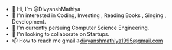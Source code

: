 - 👋 Hi, I’m @DivyanshMathiya
- 👀 I’m interested in Coding, Investing , Reading Books , Singing , Development.
- 🌱 I’m currently persuing Computer Science Engineering.
- 💞️ I’m looking to collaborate on Startups.
- 📫 How to reach me gmail->divyanshmathiya1995@gmail.com

<!---
DivyanshMathiya/DivyanshMathiya is a ✨ special ✨ repository because its `README.md` (this file) appears on your GitHub profile.
You can click the Preview link to take a look at your changes.
--->

